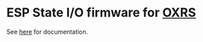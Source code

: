 # ESP State I/O firmware for [OXRS](https://oxrs.io)

See [here](https://oxrs.io/docs/firmware/state-io-esp32.html) for documentation.

